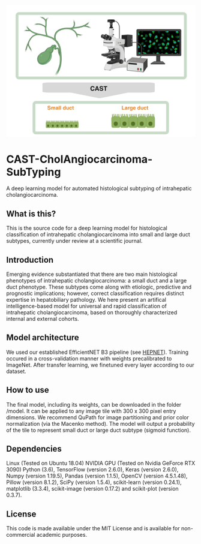 ![CAST](CAST.jpeg)


# CAST-CholAngiocarcinoma-SubTyping
A deep learning model for automated histological subtyping of intrahepatic cholangiocarcinoma.

## What is this?
This is the source code for a deep learning model for histological classification of intrahepatic cholangiocarcinoma into small and large duct subtypes, currently under review at a scientific journal.

## Introduction
Emerging evidence substantiated that there are two main histological phenotypes of intrahepatic cholangiocarcinoma: a small duct and a large duct phenotype. These subtypes come along with etiologic, predictive and prognostic implications; however, correct classification requires distinct expertise in hepatobiliary pathology. We here present an artifical intelligence-based model for universal and rapid classification of intrahepatic cholangiocarcinoma, based on thoroughly characterized internal and external cohorts.

## Model architecture
We used our established EfficientNET B3 pipeline (see [HEPNET](https://github.com/ThsAlb/HEPNET-Hepatic-adenocarcinoma-classification/tree/main/scripts)). Training occured in a cross-validation manner with weights precalibrated to ImageNet. After transfer learning, we finetuned every layer according to our dataset.

## How to use
The final model, including its weights, can be downloaded in the folder /model. It can be applied to any image tile with 300 x 300 pixel entry dimensions. We recommend QuPath for image partitioning and prior color normalization (via the Macenko method). The model will output a probability of the tile to represent small duct or large duct subtype (sigmoid function).

## Dependencies
Linux (Tested on Ubuntu 18.04)
NVIDIA GPU (Tested on Nvidia GeForce RTX 3090)
Python (3.6), TensorFlow (version 2.6.0), Keras (version 2.6.0), Numpy (version 1.19.5), Pandas (version 1.1.5), OpenCV (version 4.5.1.48), Pillow (version 8.1.2), SciPy (version 1.5.4), scikit-learn (version 0.24.1), matplotlib (3.3.4), scikit-image (version 0.17.2) and scikit-plot (version 0.3.7).

## License
This code is made available under the MIT License and is available for non-commercial academic purposes.
